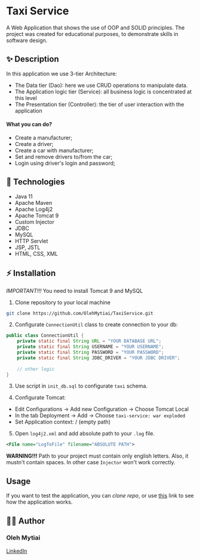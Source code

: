 # Taxi Service

A Web Application that shows the use of OOP and SOLID principles. The project was created for educational purposes, to demonstrate skills in software design.

## ✨ Description

In this application we use 3-tier Architecture:
* The Data tier (Dao): here we use CRUD operations to manipulate data.
* The Application logic tier (Service): all business logic is concentrated at this level
* The Presentation tier (Controller): the tier of user interaction with the application

#### What you can do?
* Create a manufacturer;
* Create a driver;
* Create a car with manufacturer;
* Set and remove drivers to/from the car;
* Login using driver's login and password;

## 🧬 Technologies
* Java 11
* Apache Maven
* Apache Log4j2
* Apache Tomcat 9
* Custom Injector
* JDBC
* MySQL
* HTTP Servlet
* JSP, JSTL
* HTML, CSS, XML

## ⚡️ Installation
*IMPORTANT!!!* You need to install Tomcat 9 and MySQL

1. Clone repository to your local machine

```bash
git clone https://github.com/OlehMytiai/TaxiService.git
```

2. Configurate `ConnectionUtil` class to create connection to your db:
```java
public class ConnectionUtil {
    private static final String URL = "YOUR DATABASE URL";
    private static final String USERNAME = "YOUR USERNAME";
    private static final String PASSWORD = "YOUR PASSWORD";
    private static final String JDBC_DRIVER = "YOUR JDBC DRIVER";
    
    // other logic
}
```

3. Use script in `init_db.sql` to configurate `taxi` schema.

4. Configurate Tomcat:
* Edit Configurations -> Add new Configuration -> Choose Tomcat Local
* In the tab Deployment -> Add -> Choose `taxi-service: war exploded`
* Set Application context: / (empty path)

5. Open `log4j2.xml` and add absolute path to your `.log` file.
```xml
<File name="LogToFile" filename="ABSOLUTE PATH">
```
**WARNING!!!** Path to your project must contain only english letters. 
Also, it mustn't contain spaces. In other case `Injector` won't work correctly.

## Usage
If you want to test the application, you can *clone repo*, 
or use [this](https://protected-springs-81009.herokuapp.com/login) link
to see how the application works.

## 👨‍💻 Author
### Oleh Mytiai
[LinkedIn](https://www.linkedin.com/in/mytiaiov)
